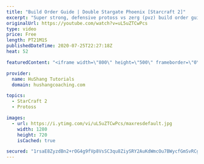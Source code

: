 ```yaml
---
title: "Build Order Guide | Double Stargate Phoenix [Starcraft 2]"
excerpt: "Super strong, defensive protoss vs zerg (pvz) build order guide. This opening is going to give you incredible map control over zerg in the mid-game, letting you scout exactly what is coming your way and making it easy to feel in control of the game. This build also completely owns mutalisk transitions"
originalUrl: https://youtube.com/watch?v=uL5uZTCwPcs
type: video
price: Free
length: PT21M1S
publishedDateTime: 2020-07-25T22:27:18Z
heat: 52

featuredContent: "<iframe width=\"800\" height=\"500\" frameborder=\"0\" src=\"https://www.youtube.com/embed/uL5uZTCwPcs\" allow=\"accelerometer; autoplay; encrypted-media; gyroscope; picture-in-picture\" allowfullscreen></iframe>"

provider:
  name: HuShang Tutorials
  domain: hushangcoaching.com

topics:
  - StarCraft 2
  - Protoss

images:
  - url: https://i.ytimg.com/vi/uL5uZTCwPcs/maxresdefault.jpg
    width: 1280
    height: 720
    isCached: true

secured: "1rsaE8ZyzdBn2+rOG4g9fVp8VsSC3qu8ZiySRY2AuKdWmcOu7BWycfGmSvRCgWkAtjEWZeiM38jJWlSBc60shDpBiZ1u+uhHsVFHa3y+siWq9NCLYhGdJ17PWdePUKQlO3LFvXfpOJuPBUrCdVaV57HRjNTbK7qmTqAfN5iny8RnpOzCu7239Q5HO9dKJKeVanmj6zCHq7bLNmqmC2NhQavrg3NMx6kIc/4BOffFlJ/+c5h6U4DniEzxNyimxV42BkbfcG1tKuTi/seMvZ2gzi8WofSFsKWOh9c7c4aBFP8bqYvRLyuBA2MT//GIZSnAjGC+tEhyQc2ru8sxajLbe4eLn94xtGhfyth8bBpFOKH4ilYQYwCC2woPBCwTQ0dNVDJMpe0DUUyjqjWLHLiPBCDaDCMedevjm7z1Bi/g2ls=;QVVK2gz973cBdO4RivZkCQ=="
---
```


